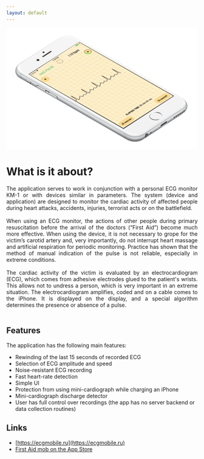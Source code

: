 ```yaml
---
layout: default
---
```


![intro](./assets/images/famob.png)

# What is it about?

<div style="text-align: justify;">
The application serves to work in conjunction with a personal ECG monitor KM-1 or with devices similar in parameters. The system (device and application) are designed to monitor the cardiac activity of affected people during heart attacks, accidents, injuries, terrorist acts or on the battlefield. 
<br/><br/>
When using an ECG monitor, the actions of other people during primary resuscitation before the arrival of the doctors (“First Aid”) become much more effective. When using the device, it is not necessary to grope for the victim’s carotid artery and, very importantly, do not interrupt heart massage and artificial respiration for periodic monitoring. Practice has shown that the method of manual indication of the pulse is not reliable, especially in extreme conditions.
<br/><br/>
The cardiac activity of the victim is evaluated by an electrocardiogram (ECG), which comes from adhesive electrodes glued to the patient's wrists. This allows not to undress a person, which is very important in an extreme situation. The electrocardiogram amplifies, coded and on a cable comes to the iPhone. It is displayed on the display, and a special algorithm determines the presence or absence of a pulse.
</div>

<br/>

## Features

The application has the following main features:

* Rewinding of the last 15 seconds of recorded ECG
* Selection of ECG amplitude and speed
* Noise-resistant ECG recording
* Fast heart-rate detection
* Simple UI
* Protection from using mini-cardiograph while charging an iPhone
* Mini-cardiograph discharge detector
* User has full control over recordings (the app has no server backend or data collection routines)

## Links

* [https://ecgmobile.ru](https://ecgmobile.ru)
* [First Aid mob on the App Store](https://apps.apple.com/us/app/id1474445891)

```
```
